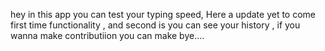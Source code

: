 hey in this app you can test your typing speed,
Here a update yet to come first time functionality ,
and second is you can see your history ,
if you wanna make contributiion you can make
bye....
